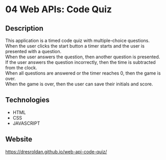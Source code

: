 # 04 Web APIs: Code Quiz

## Description

This application is a timed code quiz with multiple-choice questions.  <br/>
When the user clicks the start button a timer starts and the user is presented with a question.<br/>
When the user answers the question, then another question is presented.<br/>
If the user answers the question incorrectly, then the time is subtracted from the clock.<br/>
When all questions are answered or the timer reaches 0, then the game is over.<br/>
When the game is over, then the user can save their initials and score.<br/>





## Technologies

* HTML
* CSS
* JAVASCRIPT


## Website

https://dresroldan.github.io/web-api-code-quiz/

